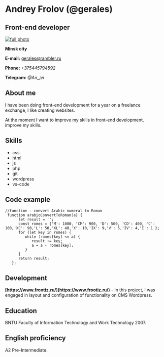 # Andrey Frolov (@gerales)
## Front-end developer




[![full photo](https://i.ibb.co/f02Nt2k/IMG-1049-2.jpg)](https://i.ibb.co/f02Nt2k/IMG-1049-2.jpg)
 

**Minsk city**

**E-mail:** gerales@rambler.ru


**Phone:** *+375445794592*


**Telegram:** *@An_jei*

## About me

I have been doing front-end development for a year on a freelance exchange, I like creating websites.

At the moment I want to improve my skills in front-end development, improve my skills.



## Skills

- css
- html
- js
- php
- git
- wordpress
- vs-code



## Code example


```
//function - convert Arabic numeral to Roman
 function arabicConvertToRoman(a) {
      let result = '';
      const romes = {'M': 1000, 'CM': 900, 'D': 500, 'CD': 400, 'C': 100,'XC': 90,'L': 50,'XL': 40,'X': 10,'IX': 9,'V': 5,'IV': 4,'I': 1 };
      for (let key in romes) {
         while (romes[key] <= a) {
            result += key;
            a = a - romes[key];
         }
      }
      return result;
   }; 
```


## Development

**[https://www.frootiz.ru/](https://www.frootiz.ru/)** - In this project, I was engaged in layout and configuration of functionality on CMS Wordpress.

## Education
BNTU Faculty of Information Technology and Work Technology 2007.

## English proficiency
А2 Pre-Intermediate.

